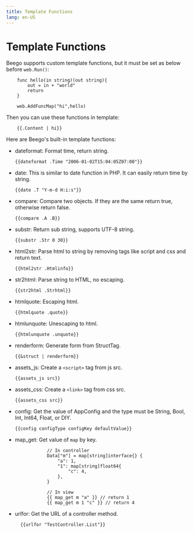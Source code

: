 ```yaml
---
title: Template Functions
lang: en-US
---
```


# Template Functions

Beego supports custom template functions, but it must be set as below before `web.Run()`:
```
	func hello(in string)(out string){
		out = in + "world"
		return
	}
	
	web.AddFuncMap("hi",hello)
```

Then you can use these functions in template:
```
	{{.Content | hi}}
```
Here are Beego's built-in template functions:
- dateformat: Format time, return string. 
  ```
  {{dateformat .Time "2006-01-02T15:04:05Z07:00"}}
  ```
- date: This is similar to date function in PHP. It can easily return time by string.
  ```
  {{date .T "Y-m-d H:i:s"}}
  ```
- compare: Compare two objects. If they are the same return true, otherwise return false.
  ```
  {{compare .A .B}}
  ```
- substr: Return sub string, supports UTF-8 string.
  ```
  {{substr .Str 0 30}}
  ```
- html2str: Parse html to string by removing tags like script and css and return text.
  ```
  {{html2str .Htmlinfo}}
  ```
- str2html: Parse string to HTML, no escaping. 
  ```
  {{str2html .Strhtml}}
  ```
- htmlquote: Escaping html.
  ```
  {{htmlquote .quote}}
  ```
- htmlunquote: Unescaping to html.
  ```
  {{htmlunquote .unquote}}
  ```
- renderform: Generate form from StructTag.
  ```
  {{&struct | renderform}}
  ```
- assets_js: Create a `<script>` tag from js src.
  ```
  {{assets_js src}}
  ```
- assets_css: Create a `<link>` tag from css src.
  ```
  {{assets_css src}}
  ```
- config: Get the value of AppConfig and the type must be String, Bool, Int, Int64, Float, or DIY.
  ```
  {{config configType configKey defaultValue}}
  ```
- map_get: Get value of `map` by key.
  ```
              // In controller
              Data["m"] = map[string]interface{} {
                  "a": 1,
                  "1": map[string]float64{
                      "c": 4,
                  },
              }
    
              // In view
              {{ map_get m "a" }} // return 1
              {{ map_get m 1 "c" }} // return 4
  ```
- urlfor: Get the URL of a controller method.
  ```
    {{urlfor "TestController.List"}}
  ```